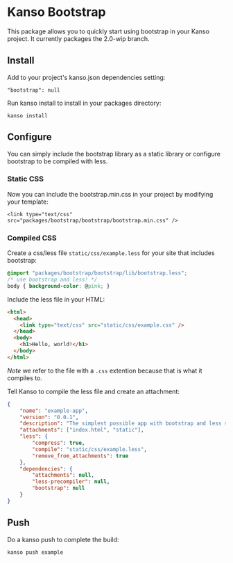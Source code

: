 # Kanso Bootstrap

This package allows you to quickly start using bootstrap in your Kanso project.
It currently packages the 2.0-wip branch.

## Install

Add to your project's kanso.json dependencies setting:

```
"bootstrap": null
```

Run kanso install to install in your packages directory:

```
kanso install
```

## Configure 

You can simply include the bootstrap library as a static library or configure
bootstrap to be compiled with less.

### Static CSS

Now you can include the bootstrap.min.css in your project by modifying your
template:

```
<link type="text/css" src="packages/bootstrap/bootstrap/bootstrap.min.css" />
```

### Compiled CSS

Create a css/less file ```static/css/example.less``` for your site that includes bootstrap:

```css
@import "packages/bootstrap/bootstrap/lib/bootstrap.less";
/* use bootstrap and less! */
body { background-color: @pink; }
```

Include the less file in your HTML:

```html
<html>
  <head>
    <link type="text/css" src="static/css/example.css" />
  </head>
  <body>
    <h1>Hello, world!</h1>
  </body>
</html>
```
*Note* we refer to the file with a ```.css``` extention because that is what it
compiles to.

Tell Kanso to compile the less file and create an attachment:

```json
{
    "name": "example-app",
    "version": "0.0.1",
    "description": "The simplest possible app with bootstrap and less support.",
    "attachments": ["index.html", "static"],
    "less": {
        "compress": true,
        "compile": "static/css/example.less",
        "remove_from_attachments": true
    },
    "dependencies": {
        "attachments": null,
        "less-precompiler": null,
        "bootstrap": null
    }
}
```

## Push

Do a kanso push to complete the build:

```
kanso push example
```
